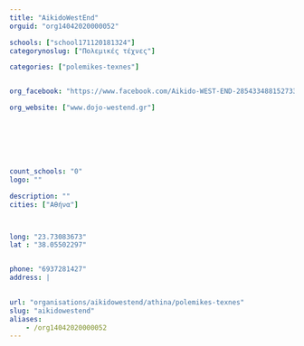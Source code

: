 ```yaml
---
title: "AikidoWestEnd"
orguid: "org14042020000052"

schools: ["school171120181324"]
categorynoslug: ["Πολεμικές τέχνες"]

categories: ["polemikes-texnes"]


org_facebook: "https://www.facebook.com/Aikido-WEST-END-285433488152733/"

org_website: ["www.dojo-westend.gr"]







count_schools: "0"
logo: ""

description: ""
cities: ["Αθήνα"]



long: "23.73083673"
lat : "38.05502297"


phone: "6937281427"
address: |
    

url: "organisations/aikidowestend/athina/polemikes-texnes"
slug: "aikidowestend"
aliases:
    - /org14042020000052
---
```



